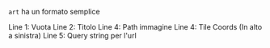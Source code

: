 `art` ha un formato semplice

Line 1: Vuota
Line 2: Titolo
Line 4: Path immagine
Line 4: Tile Coords (In alto a sinistra)
Line 5: Query string per l'url